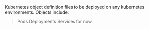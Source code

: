 Kubernetes object definition files to be deployed on any kubernetes environments.
Objects include:
> Pods
> Deployments
> Services
for now.
